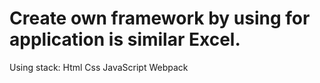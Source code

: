 # Create own framework by using for application is similar Excel.
Using stack: 
Html
Css
JavaScript
Webpack
